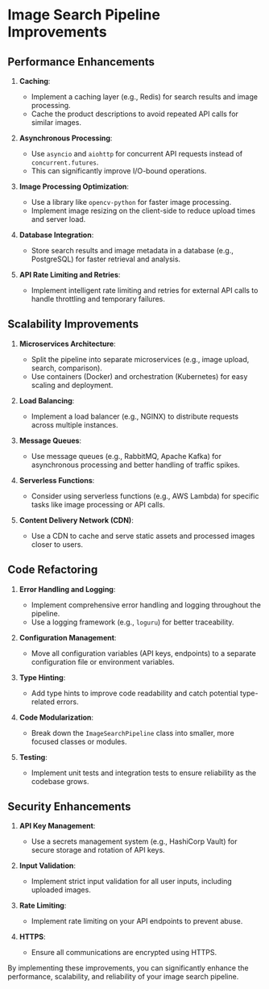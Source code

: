 # Image Search Pipeline Improvements

## Performance Enhancements

1. **Caching**:
   - Implement a caching layer (e.g., Redis) for search results and image processing.
   - Cache the product descriptions to avoid repeated API calls for similar images.

2. **Asynchronous Processing**:
   - Use `asyncio` and `aiohttp` for concurrent API requests instead of `concurrent.futures`.
   - This can significantly improve I/O-bound operations.

3. **Image Processing Optimization**:
   - Use a library like `opencv-python` for faster image processing.
   - Implement image resizing on the client-side to reduce upload times and server load.

4. **Database Integration**:
   - Store search results and image metadata in a database (e.g., PostgreSQL) for faster retrieval and analysis.

5. **API Rate Limiting and Retries**:
   - Implement intelligent rate limiting and retries for external API calls to handle throttling and temporary failures.

## Scalability Improvements

1. **Microservices Architecture**:
   - Split the pipeline into separate microservices (e.g., image upload, search, comparison).
   - Use containers (Docker) and orchestration (Kubernetes) for easy scaling and deployment.

2. **Load Balancing**:
   - Implement a load balancer (e.g., NGINX) to distribute requests across multiple instances.

3. **Message Queues**:
   - Use message queues (e.g., RabbitMQ, Apache Kafka) for asynchronous processing and better handling of traffic spikes.

4. **Serverless Functions**:
   - Consider using serverless functions (e.g., AWS Lambda) for specific tasks like image processing or API calls.

5. **Content Delivery Network (CDN)**:
   - Use a CDN to cache and serve static assets and processed images closer to users.

## Code Refactoring

1. **Error Handling and Logging**:
   - Implement comprehensive error handling and logging throughout the pipeline.
   - Use a logging framework (e.g., `loguru`) for better traceability.

2. **Configuration Management**:
   - Move all configuration variables (API keys, endpoints) to a separate configuration file or environment variables.

3. **Type Hinting**:
   - Add type hints to improve code readability and catch potential type-related errors.

4. **Code Modularization**:
   - Break down the `ImageSearchPipeline` class into smaller, more focused classes or modules.

5. **Testing**:
   - Implement unit tests and integration tests to ensure reliability as the codebase grows.

## Security Enhancements

1. **API Key Management**:
   - Use a secrets management system (e.g., HashiCorp Vault) for secure storage and rotation of API keys.

2. **Input Validation**:
   - Implement strict input validation for all user inputs, including uploaded images.

3. **Rate Limiting**:
   - Implement rate limiting on your API endpoints to prevent abuse.

4. **HTTPS**:
   - Ensure all communications are encrypted using HTTPS.

By implementing these improvements, you can significantly enhance the performance, scalability, and reliability of your image search pipeline.
